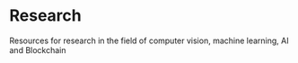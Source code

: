 # Research
Resources for research in the field of computer vision, machine learning, AI and Blockchain
